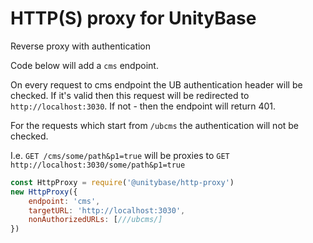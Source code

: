 # HTTP(S) proxy for UnityBase

Reverse proxy with authentication
 
Code below will add a `cms` endpoint.

On every request to cms endpoint the UB authentication header will be checked.
If it's valid then this request will be redirected to `http://localhost:3030`.
If not - then the endpoint will return 401.

For the requests which start from `/ubcms` the authentication will not be checked.

I.e. `GET /cms/some/path&p1=true` will be proxies to `GET http://localhost:3030/some/path&p1=true`
 
```JavaScript
const HttpProxy = require('@unitybase/http-proxy')
new HttpProxy({
    endpoint: 'cms',
    targetURL: 'http://localhost:3030',
    nonAuthorizedURLs: [///ubcms/]
})
```
